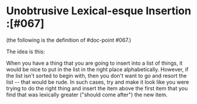 # Unobtrusive Lexical-esque Insertion :[#067]

(the following is the definition of #doc-point #067.)


The idea is this:

When you have a thing that you are going to insert into a list of
things, it would be nice to put in the list in the right place
alphabetically. However, if the list isn't sorted to begin with,
then you don't want to go and resort the list -- that would be rude.
In such cases, try and make it look like you were trying to do the
right thing and insert the item above the first item that you find
that was lexically greater ("should come after") the new item.

